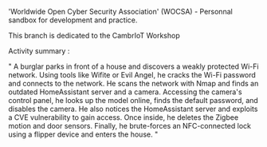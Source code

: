 'Worldwide Open Cyber Security Association' (WOCSA) - Personnal sandbox for development and practice.

This branch is dedicated to the CambrIoT Workshop

Activity summary : 

"
A burglar parks in front of a house and discovers a weakly protected Wi-Fi network. Using tools like Wifite or Evil Angel, he cracks the Wi-Fi password and connects to the network. He scans the network with Nmap and finds an outdated HomeAssistant server and a camera. Accessing the camera's control panel, he looks up the model online, finds the default password, and disables the camera. He also notices the HomeAssistant server and exploits a CVE vulnerability to gain access. Once inside, he deletes the Zigbee motion and door sensors. Finally, he brute-forces an NFC-connected lock using a flipper device and enters the house.
"
